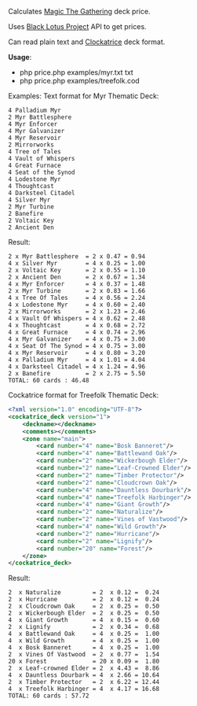 Calculates [Magic The Gathering](http://www.wizards.com/magic/summoner/) deck price.

Uses [Black Lotus Project](http://blacklotusproject.com/) API to get prices.

Can read plain text and  [Clockatrice](http://cockatrice.de) deck format.

**Usage**:
* php price.php examples/myr.txt txt
* php price.php examples/treefolk.cod

Examples:
Text format for Myr Thematic Deck:
```
4 Palladium Myr
2 Myr Battlesphere
4 Myr Enforcer
4 Myr Galvanizer
4 Myr Reservoir
2 Mirrorworks
4 Tree of Tales
4 Vault of Whispers
4 Great Furnace
4 Seat of the Synod
4 Lodestone Myr
4 Thoughtcast
4 Darksteel Citadel
4 Silver Myr
2 Myr Turbine
2 Banefire
2 Voltaic Key
2 Ancient Den
```

Result:
```
2 x Myr Battlesphere  = 2 x 0.47 = 0.94
4 x Silver Myr        = 4 x 0.25 = 1.00
2 x Voltaic Key       = 2 x 0.55 = 1.10
2 x Ancient Den       = 2 x 0.67 = 1.34
4 x Myr Enforcer      = 4 x 0.37 = 1.48
2 x Myr Turbine       = 2 x 0.83 = 1.66
4 x Tree Of Tales     = 4 x 0.56 = 2.24
4 x Lodestone Myr     = 4 x 0.60 = 2.40
2 x Mirrorworks       = 2 x 1.23 = 2.46
4 x Vault Of Whispers = 4 x 0.62 = 2.48
4 x Thoughtcast       = 4 x 0.68 = 2.72
4 x Great Furnace     = 4 x 0.74 = 2.96
4 x Myr Galvanizer    = 4 x 0.75 = 3.00
4 x Seat Of The Synod = 4 x 0.75 = 3.00
4 x Myr Reservoir     = 4 x 0.80 = 3.20
4 x Palladium Myr     = 4 x 1.01 = 4.04
4 x Darksteel Citadel = 4 x 1.24 = 4.96
2 x Banefire          = 2 x 2.75 = 5.50
TOTAL: 60 cards : 46.48
```

Cockatrice format for Treefolk Thematic Deck:
```xml
<?xml version="1.0" encoding="UTF-8"?>
<cockatrice_deck version="1">
    <deckname></deckname>
    <comments></comments>
    <zone name="main">
        <card number="4" name="Bosk Banneret"/>
        <card number="4" name="Battlewand Oak"/>
        <card number="2" name="Wickerbough Elder"/>
        <card number="2" name="Leaf-Crowned Elder"/>
        <card number="2" name="Timber Protector"/>
        <card number="2" name="Cloudcrown Oak"/>
        <card number="4" name="Dauntless Dourbark"/>
        <card number="4" name="Treefolk Harbinger"/>
        <card number="4" name="Giant Growth"/>
        <card number="2" name="Naturalize"/>
        <card number="2" name="Vines of Vastwood"/>
        <card number="4" name="Wild Growth"/>
        <card number="2" name="Hurricane"/>
        <card number="2" name="Lignify"/>
        <card number="20" name="Forest"/>
    </zone>
</cockatrice_deck>
```

Result:
```
2  x Naturalize         = 2  x 0.12 =  0.24
2  x Hurricane          = 2  x 0.12 =  0.24
2  x Cloudcrown Oak     = 2  x 0.25 =  0.50
2  x Wickerbough Elder  = 2  x 0.25 =  0.50
4  x Giant Growth       = 4  x 0.15 =  0.60
2  x Lignify            = 2  x 0.34 =  0.68
4  x Battlewand Oak     = 4  x 0.25 =  1.00
4  x Wild Growth        = 4  x 0.25 =  1.00
4  x Bosk Banneret      = 4  x 0.25 =  1.00
2  x Vines Of Vastwood  = 2  x 0.77 =  1.54
20 x Forest             = 20 x 0.09 =  1.80
2  x Leaf-crowned Elder = 2  x 4.43 =  8.86
4  x Dauntless Dourbark = 4  x 2.66 = 10.64
2  x Timber Protector   = 2  x 6.22 = 12.44
4  x Treefolk Harbinger = 4  x 4.17 = 16.68
TOTAL: 60 cards : 57.72
```

